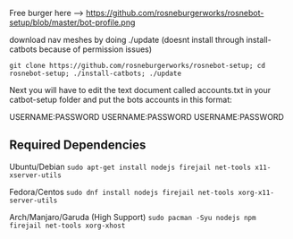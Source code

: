 Free burger here --> https://github.com/rosneburgerworks/rosnebot-setup/blob/master/bot-profile.png

download nav meshes by doing ./update (doesnt install through install-catbots because of permission issues)

    git clone https://github.com/rosneburgerworks/rosnebot-setup; cd rosnebot-setup; ./install-catbots; ./update
    
Next you will have to edit the text document called accounts.txt in your catbot-setup folder and put the bots accounts in this format:

USERNAME:PASSWORD
USERNAME:PASSWORD
USERNAME:PASSWORD

## Required Dependencies
Ubuntu/Debian
`sudo apt-get install nodejs firejail net-tools x11-xserver-utils`

Fedora/Centos
`sudo dnf install nodejs firejail net-tools xorg-x11-server-utils`

Arch/Manjaro/Garuda (High Support)
`sudo pacman -Syu nodejs npm firejail net-tools xorg-xhost`
